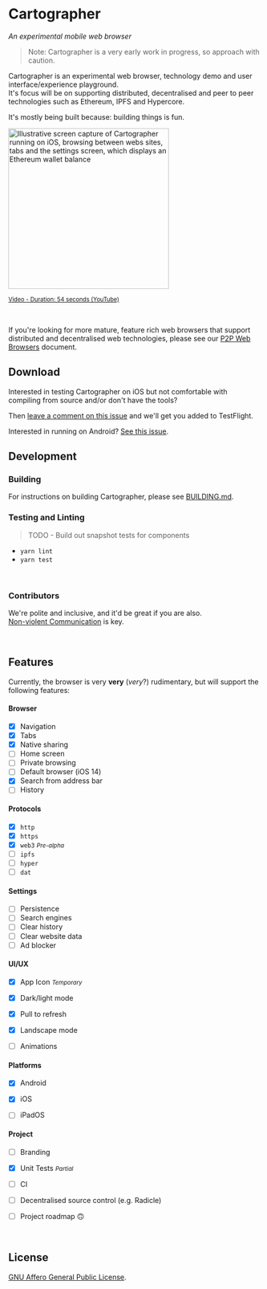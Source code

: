 # Cartographer
_An experimental mobile web browser_

> Note: Cartographer is a very early work in progress, so approach with caution.



Cartographer is an experimental web browser, technology demo and user interface/experience playground.  
It's focus will be on supporting distributed, decentralised and peer to peer technologies such as Ethereum, IPFS and Hypercore.  

It's mostly being built because: building things is fun.

<a href="https://youtu.be/6MmmjcFzU44" target="_blank" rel="noopener noreferrer">
	<img src="./docs/.assets/cartographer-preview-17.07.2021.gif" width="320" alt="Illustrative screen capture of Cartographer running on iOS, browsing between webs sites, tabs and the settings screen, which displays an Ethereum wallet balance" />
</a>

<small>[Video - Duration: 54 seconds (YouTube)](https://youtu.be/6MmmjcFzU44)</small>

&nbsp;


If you're looking for more mature, feature rich web browsers that support distributed and decentralised web technologies, please see our [P2P Web Browsers](./docs/p2p-web-browsers.md) document. 




## Download

Interested in testing Cartographer on iOS but not comfortable with compiling from source and/or don't have the tools?  

Then [leave a comment on this issue](https://github.com/localhost-international/cartographer/issues/2) and we'll get you added to TestFlight.  

Interested in running on Android? [See this issue](https://github.com/localhost-international/cartographer/issues/1).  

## Development

### Building

For instructions on building Cartographer, please see [BUILDING.md](./BUILDING.md).

### Testing and Linting

> TODO - Build out snapshot tests for components

* `yarn lint`
* `yarn test`

&nbsp;

### Contributors

We're polite and inclusive, and it'd be great if you are also.  
[Non-violent Communication](https://www.cnvc.org/learn-nvc/what-is-nvc) is key.  

&nbsp;



## Features

Currently, the browser is very **very** (*very*?) rudimentary, but will support the following features:

#### Browser  

- [x] Navigation
- [x] Tabs
- [x] Native sharing
- [ ] Home screen
- [ ] Private browsing
- [ ] Default browser (iOS 14)
- [x] Search from address bar
- [ ] History

#### Protocols

- [x] `http`
- [x] `https`
- [x] `web3` <small>_Pre-alpha_</small>
- [ ] `ipfs`
- [ ] `hyper`
- [ ] `dat`

#### Settings

- [ ] Persistence
- [ ] Search engines
- [ ] Clear history
- [ ] Clear website data
- [ ] Ad blocker

#### UI/UX

- [x] App Icon <small>_Temporary_</small>
- [x] Dark/light mode
- [x] Pull to refresh
- [x] Landscape mode
- [ ] Animations


#### Platforms

- [x] Android
- [x] iOS
- [ ] iPadOS


#### Project

- [ ] Branding
- [x] Unit Tests <small>_Partial_</small>
- [ ] CI
- [ ] Decentralised source control (e.g. Radicle)
- [ ] Project roadmap 🙃


&nbsp;


## License

[GNU Affero General Public License](https://www.gnu.org/licenses/agpl-3.0.en.html).

